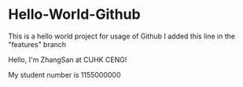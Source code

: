 # Hello-World-Github
This is a hello world project for usage of Github
I added this line in the "features" branch


 Hello, I'm ZhangSan at CUHK CENG!

My student number is 1155000000
